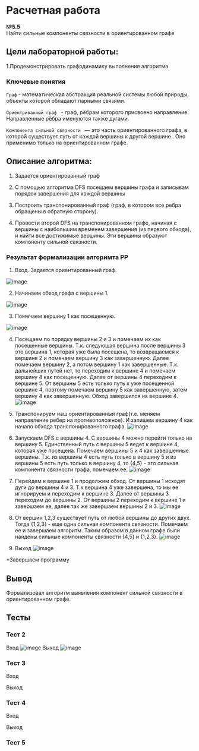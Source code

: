 # Расчетная работа

**№5.5**  
Найти сильные компоненты связности в ориентированном графе

## Цели лабораторной работы:

1.Продемонстрировать графодинамику выполнения алгоритма

### Ключевые понятия

`Граф` - математическая абстракция реальной системы любой природы, объекты которой обладают парными связями.

`Ориентриванный граф ` -  граф, рёбрам которого присвоено направление. Направленные рёбра именуются также дугами.

`Компонента сильной связности `  — это часть ориентированного графа, в которой существует путь от каждой вершины к другой вершине . Оно применимо только на ориентированном графе.

## Описание алгоритма:

1. Задается ориентированный граф

2. С помощью алгоритма DFS посещаем вершины графа и записывам порядок завершения для каждой вершины
3. Построить транспонированный граф (граф, в котором все ребра обращены в обратную сторону).
4. Провести второй DFS на  транспонированном графе, начиная с вершины с наибольшим временем завершения (из первого обхода), и найти все достижимые вершины. Эти вершины образуют компоненту сильной связности.

### Результат формализации алгоримта РР

1. Вход. Задается ориентированный граф.

![image](https://github.com/iis-32170x/RPIIS/assets/145581766/375083c0-6bda-43a6-8677-8dd6b22ec06d)


2. Начинаем обход графа с вершины 1.

![image](https://github.com/iis-32170x/RPIIS/assets/145581766/060b9789-1b66-412a-9cd0-0fbc8fc63bcb)


3. Помечаем вершину 1 как посещенную.

![image](https://github.com/iis-32170x/RPIIS/assets/145581766/aefbe7b0-6676-41e4-9852-fea0bb050e7c)



4. Посещаем по порядку вершины  2 и 3 и помечаем их как посещенные вершины. Т.к. следующая вершина после вершины 3 это вершина 1, которая уже была посещена, то возвращаемся к вершине 2 и помечаем вершину 3 как завершенную. Далее помечаем вершину 2, а потом вершину 1 как завершенные. Т.к. дальнейших путей нет, то переходим к вершине 4 и помечаем вершину 4 как посещенную. Далее от вершины 4 переходим к вершине 5. От вершины 5 есть только путь к уже посещенной вершине 4, поэтому помечаем вершину 5 как завершенную, затем вершину 4 как завершенную. Обход завершился на вершине 4.
![image](https://github.com/iis-32170x/RPIIS/assets/145581766/19726ffb-9adf-4669-ae84-57e35d357f67)


5. Транспонируем наш ориентированный граф(т.е. меняем направление ребер на противоположное). И запишем вершину 4 как начало обхода транспонированного графа.
![image](https://github.com/iis-32170x/RPIIS/assets/145581766/d6dd96f2-1769-4567-8b98-dd854e6ee457)



6. Запускаем DFS с вершины 4. С вершины 4 можно перейти только на вершину 5. Единственный путь с вершины 5 ведет к вершине 4, которая уже посещена. Помечаем вершины 5 и 4 как завершенные вершины. Т.к. из вершины 4 есть путь только в вершину 5 и из вершины 5 есть путь только в вершину 4, то {4,5} - это сильная компонента связности графа, помечаем ее.
![image](https://github.com/iis-32170x/RPIIS/assets/145581766/43a225f8-36dc-4585-b69f-8e3918b36323)



7. Перейдем к вершине 1 и продолжим обход. От вершины 1 исходят дуги до вершины 4 и 3. Т.к вершина 4 уже завершена, то мы ее игнорируем и переходим к вершине 3. Далее от вершины 3 переходим до вершины 2. От вершины 2 переходим к вершине 1 и завершаем ее, далее так же завершаем вершины 2 и 3.
![image](https://github.com/iis-32170x/RPIIS/assets/145581766/e06d99bb-3eed-489e-a58f-a566cef02cad)


8. От вершин 1,2,3 существует путь от любой вершины до других двух. Тогда {1,2,3} - еще одна сильная компонента связности. Помечаем ее и завершаем алгоритм.
Таким образом в данном графе были найдены сильные компоненты связности {4,5} и {1,2,3}.
![image](https://github.com/iis-32170x/RPIIS/assets/145581766/891181eb-181d-4364-bbe3-3a48f8ef67c1)

9. Выход
![image](https://github.com/iis-32170x/RPIIS/assets/145581766/9d6ff3a7-69d5-48df-9844-3fa6dbbd1d48)


*Завершаем программу

## Вывод
Формализовал алгоритм выявления компонент сильной связности в ориентированном графе.

## Тесты
### Тест 2
Вход
![image](https://github.com/iis-32170x/RPIIS/assets/145581766/b5130663-3a03-431c-bd55-60ff6a840c77)
Выход
![image](https://github.com/iis-32170x/RPIIS/assets/145581766/6d8ac914-776f-4b9b-9247-91bd298e9519)
### Тест 3
Вход

Выход
### Тест 4
Вход

Выход

### Тест 5




